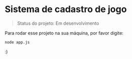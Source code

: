 <h1>Sistema de cadastro de jogo</h1>

>Status do projeto: Em desenvolvimento

Para rodar esse projeto na sua máquina, por favor digite:

```
node app.js
```
:)

